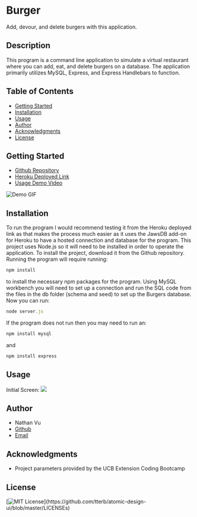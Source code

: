 # Burger
Add, devour, and delete burgers with this application.

## Description
This program is a command line application to simulate a virtual restaurant where you can add, eat, and delete burgers on a database. The application primarily utilizes MySQL, Express, and Express Handlebars to function.

## Table of Contents
* [Getting Started](#getting-started)
* [Installation](#installation)
* [Usage](#usage)
* [Author](#author)
* [Acknowledgments](#acknowledgments)
* [License](#license)

## Getting Started
* [Github Repository](https://github.com/nathanmvu/burger)
* [Heroku Deployed Link](https://sheltered-tundra-69850.herokuapp.com/)
* [Usage Demo Video](https://drive.google.com/file/d/1BM-I1kWwmgsridWvZu1X4i86W_KQLLN9/view)

![Demo GIF](./assets/img/demo.gif)

## Installation
To run the program I would recommend testing it from the Heroku deployed link as that makes the process much easier as it uses the JawsDB add-on for Heroku to have a hosted connection and database for the program.
This project uses Node.js so it will need to be installed in order to operate the application.
To install the project, download it from the Github repository. Running the program will require running:
```javascript
npm install
```
to install the necessary npm packages for the program. 
Using MySQL workbench you will need to set up a connection and run the SQL code from the files in the db folder (schema and seed) to set up the Burgers database.
Now you can run:
```javascript
node server.js
```
If the program does not run then you may need to run an:
```javascript
npm install mysql
```
and
```javascript
npm install express
```

## Usage
Initial Screen:
![](1.png)

## Author
* Nathan Vu
* [Github](https://github.com/nathanmvu)
* [Email](mailto:nathanvu99@gmail.com)

## Acknowledgments
* Project parameters provided by the UCB Extension Coding Bootcamp

## License
[![MIT License](https://img.shields.io/apm/l/atomic-design-ui.svg?)](https://github.com/tterb/atomic-design-ui/blob/master/LICENSEs)

